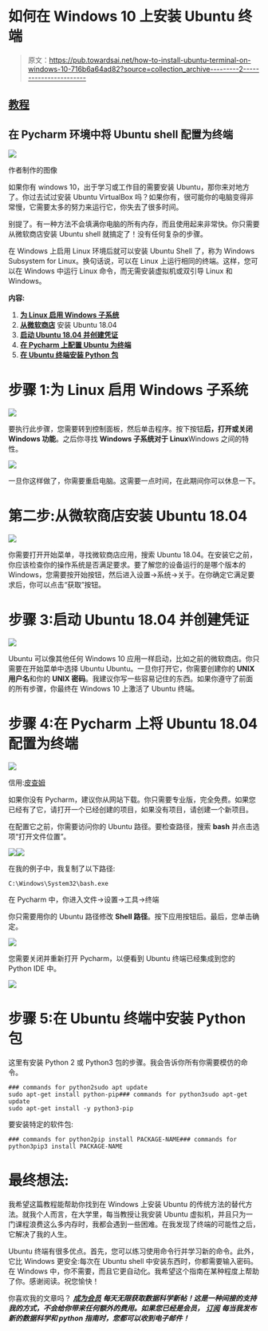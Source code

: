 # 如何在 Windows 10 上安装 Ubuntu 终端

> 原文：<https://pub.towardsai.net/how-to-install-ubuntu-terminal-on-windows-10-716b6a64ad82?source=collection_archive---------2----------------------->

## [教程](https://towardsai.net/p/category/tutorial)

## 在 Pycharm 环境中将 Ubuntu shell 配置为终端

![](img/a8de15c3c8842f49119dd731fb1fe10b.png)

作者制作的图像

如果你有 windows 10，出于学习或工作目的需要安装 Ubuntu，那你来对地方了。你过去试过安装 Ubuntu VirtualBox 吗？如果你有，很可能你的电脑变得非常慢，它需要太多的努力来运行它，你失去了很多时间。

别提了。有一种方法不会填满你电脑的所有内存，而且使用起来非常快。你只需要从微软商店安装 Ubuntu shell 就搞定了！没有任何复杂的步骤。

在 Windows 上启用 Linux 环境后就可以安装 Ubuntu Shell 了，称为 Windows Subsystem for Linux。换句话说，可以在 Linux 上运行相同的终端。这样，您可以在 Windows 中运行 Linux 命令，而无需安装虚拟机或双引导 Linux 和 Windows。

**内容:**

1.  [**为 Linux 启用 Windows 子系统**](#91b5)
2.  [**从微软商店**](#c024) 安装 Ubuntu 18.04
3.  [**启动 Ubuntu 18.04 并创建凭证**](#71f0)
4.  [**在 Pycharm 上配置 Ubuntu 为终端**](#39fe)
5.  [**在 Ubuntu 终端安装 Python 包**](#a5f3)

# 步骤 1:为 Linux 启用 Windows 子系统

![](img/0968772f2f878090640e00ad976faef4.png)

要执行此步骤，您需要转到控制面板，然后单击程序。按下按钮**后，打开或关闭 Windows 功能**。之后你寻找 **Windows 子系统对于 Linux**Windows 之间的特性。

![](img/294cb5197a85d05b54a54e45c134c369.png)

一旦你这样做了，你需要重启电脑。这需要一点时间，在此期间你可以休息一下。

# 第二步:从微软商店安装 Ubuntu 18.04

![](img/2a1c6f3174f304bb4830b069ca7ce4a1.png)

你需要打开开始菜单，寻找微软商店应用，搜索 Ubuntu 18.04。在安装它之前，你应该检查你的操作系统是否满足要求。要了解您的设备运行的是哪个版本的 Windows，您需要按开始按钮，然后进入设置→系统→关于。在你确定它满足要求后，你可以点击“获取”按钮。

# 步骤 3:启动 Ubuntu 18.04 并创建凭证

![](img/78a1e5d2e52d04f5dbab2ccccd733e4d.png)

Ubuntu 可以像其他任何 Windows 10 应用一样启动，比如之前的微软商店。你只需要在开始菜单中选择 Ubuntu Ubuntu。一旦你打开它，你需要创建你的 **UNIX 用户名**和你的 **UNIX 密码**。我建议你写一些容易记住的东西。如果你遵守了前面的所有步骤，你最终在 Windows 10 上激活了 Ubuntu 终端。

# 步骤 4:在 Pycharm 上将 Ubuntu 18.04 配置为终端

![](img/0b66913f32c574ef327cd496f59e65f2.png)

信用:[皮查姆](https://www.jetbrains.com/pycharm/download/#section=windows)

如果你没有 Pycharm，建议你从网站下载。你只需要专业版，完全免费。如果您已经有了它，请打开一个已经创建的项目，如果没有项目，请创建一个新项目。

在配置它之前，你需要访问你的 Ubuntu 路径。要检查路径，搜索 **bash** 并点击选项“打开文件位置”。

![](img/5498011369a713246f574ec13fefc7fb.png)![](img/bf7b4ae8f7aa82df14950d0f6766010a.png)

在我的例子中，我复制了以下路径:

```
C:\Windows\System32\bash.exe
```

在 Pycharm 中，你进入文件→设置→工具→终端

你只需要用你的 Ubuntu 路径修改 **Shell 路径**。按下应用按钮后。最后，您单击确定。

![](img/abcb8fcc80c3f128bd38dca9c0db0340.png)

您需要关闭并重新打开 Pycharm，以便看到 Ubuntu 终端已经集成到您的 Python IDE 中。

![](img/9f506bee520ff3a3399d42e75d4539c0.png)

# 步骤 5:在 Ubuntu 终端中安装 Python 包

这里有安装 Python 2 或 Python3 包的步骤。我会告诉你所有你需要模仿的命令。

```
### commands for python2sudo apt update
sudo apt-get install python-pip### commands for python3sudo apt-get update
sudo apt-get install -y python3-pip
```

要安装特定的软件包:

```
### commands for python2pip install PACKAGE-NAME### commands for python3pip3 install PACKAGE-NAME
```

# 最终想法:

我希望这篇教程能帮助你找到在 Windows 上安装 Ubuntu 的传统方法的替代方法。就我个人而言，在大学里，每当教授让我安装 Ubuntu 虚拟机，并且只为一门课程浪费这么多内存时，我都会遇到一些困难。在我发现了终端的可能性之后，它解决了我的人生。

Ubuntu 终端有很多优点。首先，您可以练习使用命令行并学习新的命令。此外，它比 Windows 更安全:每次在 Ubuntu shell 中安装东西时，你都需要输入密码。在 Windows 中，你不需要，而且它更自动化。我希望这个指南在某种程度上帮助了你。感谢阅读。祝您愉快！

你喜欢我的文章吗？ [***成为会员***](https://eugenia-anello.medium.com/membership) ***每天无限获取数据科学新帖！这是一种间接的支持我的方式，不会给你带来任何额外的费用。如果您已经是会员，*** [***订阅***](https://eugenia-anello.medium.com/subscribe) ***每当我发布新的数据科学和 python 指南时，您都可以收到电子邮件！***
